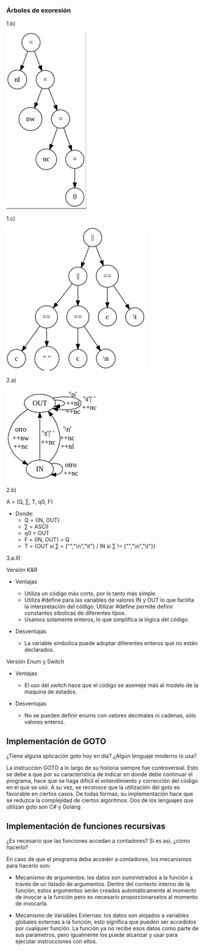 ### Árboles de exoresión

1.b)

![arbol1](Index/arbol1.png)

1.c)

![arbol2](Index/arbol2.png)

2.a)

![digrafo](Index/INOUT.png)

2.b)

A = (Q, ∑, T, q0, F)
- Donde:
    - Q = {IN, OUT}
    - ∑ = ASCII
    - q0 = OUT
    - F = {IN, OUT} = Q
    - T = {OUT si ∑ = {"","\n","\t"} / IN si ∑ != {"","\n","\t"}}

3.a.II)

Versión K&R

- Ventajas 
    - Utiliza un código más corto, por lo tanto más simple.
    - Utiliza #define para las variables de valores IN y OUT lo que facilita la interpretación del código. Utilizar #define permite definir constantes sibolicas de diferentes tipos.
    - Usamos solamente enteros, lo que simplifica la lógica del código.

- Desventajas
    - La variable simbolica puede adoptar diferentes enteros que no están declarados.

Versión Enum y Switch

- Ventajas
    - El uso del switch hace que el código se asemeje más al modelo de la maquina de estados.

- Desventajas
    - No se pueden definir enums con valores decimales ni cadenas, sólo valores enteros.


## Implementación de GOTO

¿Tiene alguna aplicación goto hoy en día? ¿Algún lenguaje moderno lo usa?

La instruccíon GOTO a lo largo de su historia siempre fue controversial. Esto se debe a que por su característica de indicar en donde debe continuar el programa, hace que se haga dificil el entendimiento y corrección del código en el que se usó. A su vez, se reconoce que la utilización del goto es favorable en ciertos casos.
De todas formas, su implementación hace que se reduzca la complejidad de ciertos algoritmos.
Dos de los lenguajes que utilizan goto son C# y Golang

## Implementación de funciones recursivas

¿Es necesario que las funciones accedan a contadores? Si es así, ¿cómo hacerlo?

En caso de que el programa deba acceder a contadores, los mecanismos para hacerlo son:

- Mecanismo de argumentos: los datos son suministrados a la función a través de un listado de argumentos. Dentro del contexto interno de la función, estos argumentos serán creados automáticamente al momento de invocar a la función pero es necesario proporcionarselos al momento de invocarla.

- Mecanismo de Variables Externas: los datos son alojados a variables globales externas a la función, esto significa que pueden ser accedidos por cualquier función. La función ya no recibe esos datos como parte de sus parámetros, pero igualmente los puede alcanzar y usar para ejecutar instrucciones con ellos.



